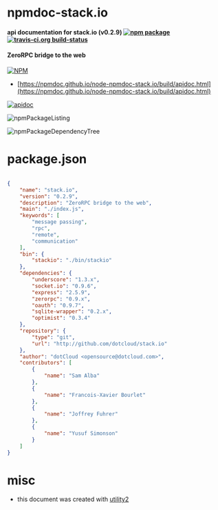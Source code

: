# npmdoc-stack.io

#### api documentation for  stack.io (v0.2.9)  [![npm package](https://img.shields.io/npm/v/npmdoc-stack.io.svg?style=flat-square)](https://www.npmjs.org/package/npmdoc-stack.io) [![travis-ci.org build-status](https://api.travis-ci.org/npmdoc/node-npmdoc-stack.io.svg)](https://travis-ci.org/npmdoc/node-npmdoc-stack.io)

#### ZeroRPC bridge to the web

[![NPM](https://nodei.co/npm/stack.io.png?downloads=true&downloadRank=true&stars=true)](https://www.npmjs.com/package/stack.io)

- [https://npmdoc.github.io/node-npmdoc-stack.io/build/apidoc.html](https://npmdoc.github.io/node-npmdoc-stack.io/build/apidoc.html)

[![apidoc](https://npmdoc.github.io/node-npmdoc-stack.io/build/screenCapture.buildCi.browser.%252Ftmp%252Fbuild%252Fapidoc.html.png)](https://npmdoc.github.io/node-npmdoc-stack.io/build/apidoc.html)

![npmPackageListing](https://npmdoc.github.io/node-npmdoc-stack.io/build/screenCapture.npmPackageListing.svg)

![npmPackageDependencyTree](https://npmdoc.github.io/node-npmdoc-stack.io/build/screenCapture.npmPackageDependencyTree.svg)



# package.json

```json

{
    "name": "stack.io",
    "version": "0.2.9",
    "description": "ZeroRPC bridge to the web",
    "main": "./index.js",
    "keywords": [
        "message passing",
        "rpc",
        "remote",
        "communication"
    ],
    "bin": {
        "stackio": "./bin/stackio"
    },
    "dependencies": {
        "underscore": "1.3.x",
        "socket.io": "0.9.6",
        "express": "2.5.9",
        "zerorpc": "0.9.x",
        "oauth": "0.9.7",
        "sqlite-wrapper": "0.2.x",
        "optimist": "0.3.4"
    },
    "repository": {
        "type": "git",
        "url": "http://github.com/dotcloud/stack.io"
    },
    "author": "dotCloud <opensource@dotcloud.com>",
    "contributors": [
        {
            "name": "Sam Alba"
        },
        {
            "name": "Francois-Xavier Bourlet"
        },
        {
            "name": "Joffrey Fuhrer"
        },
        {
            "name": "Yusuf Simonson"
        }
    ]
}
```



# misc
- this document was created with [utility2](https://github.com/kaizhu256/node-utility2)
